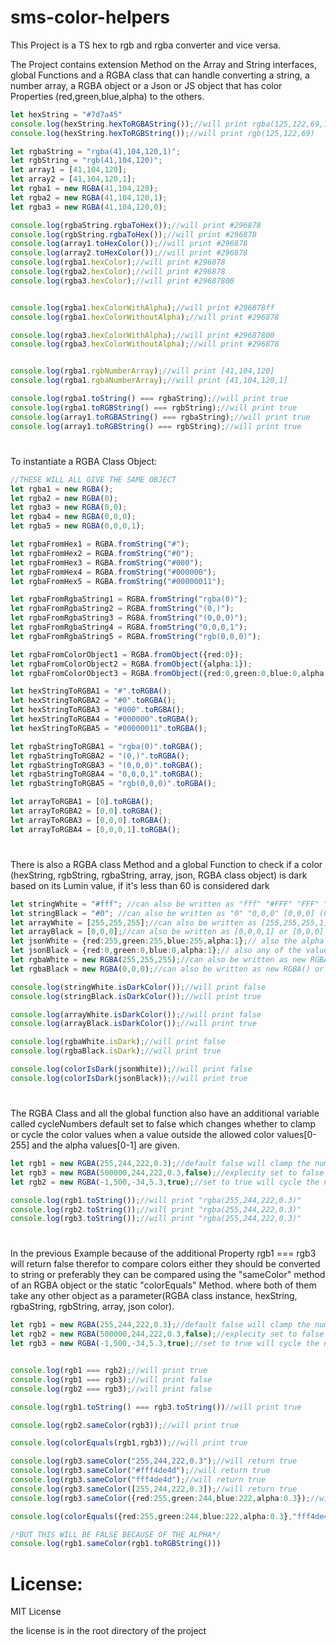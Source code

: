 # sms-color-helpers

This Project is a TS hex to rgb and rgba converter and vice versa.

The Project contains extension Method on the Array and String interfaces, global Functions and a RGBA class that can handle converting a string, a number array, a RGBA object or a Json or JS object that has color Properties (red,green,blue,alpha) to the others.

```typescript
let hexString = "#7d7a45"
console.log(hexString.hexToRGBAString());//will print rgba(125,122,69,1)
console.log(hexString.hexToRGBString());//will print rgb(125,122,69)

let rgbaString = "rgba(41,104,120,1)";
let rgbString = "rgb(41,104,120)";
let array1 = [41,104,120];
let array2 = [41,104,120,1];
let rgba1 = new RGBA(41,104,120);
let rgba2 = new RGBA(41,104,120,1);
let rgba3 = new RGBA(41,104,120,0);

console.log(rgbaString.rgbaToHex());//will print #296878
console.log(rgbString.rgbaToHex());//will print #296878
console.log(array1.toHexColor());//will print #296878
console.log(array2.toHexColor());//will print #296878
console.log(rgba1.hexColor);//will print #296878
console.log(rgba2.hexColor);//will print #296878
console.log(rgba3.hexColor);//will print #29687800


console.log(rgba1.hexColorWithAlpha);//will print #296878ff
console.log(rgba1.hexColorWithoutAlpha);//will print #296878

console.log(rgba3.hexColorWithAlpha);//will print #29687800
console.log(rgba3.hexColorWithoutAlpha);//will print #296878


console.log(rgba1.rgbNumberArray);//will print [41,104,120]
console.log(rgba1.rgbaNumberArray);//will print [41,104,120,1]

console.log(rgba1.toString() === rgbaString);//will print true
console.log(rgba1.toRGBString() === rgbString);//will print true
console.log(array1.toRGBAString() === rgbaString);//will print true
console.log(array1.toRGBString() === rgbString);//will print true
```
#

To instantiate a RGBA Class Object:

```typescript
//THESE WILL ALL GIVE THE SAME OBJECT
let rgba1 = new RGBA();
let rgba2 = new RGBA(0);
let rgba3 = new RGBA(0,0);
let rgba4 = new RGBA(0,0,0);
let rgba5 = new RGBA(0,0,0,1);

let rgbaFromHex1 = RGBA.fromString("#");
let rgbaFromHex2 = RGBA.fromString("#0");
let rgbaFromHex3 = RGBA.fromString("#000");
let rgbaFromHex4 = RGBA.fromString("#000000");
let rgbaFromHex5 = RGBA.fromString("#00000011");

let rgbaFromRgbaString1 = RGBA.fromString("rgba(0)");
let rgbaFromRgbaString2 = RGBA.fromString("(0,)");
let rgbaFromRgbaString3 = RGBA.fromString("(0,0,0)");
let rgbaFromRgbaString4 = RGBA.fromString("0,0,0,1");
let rgbaFromRgbaString5 = RGBA.fromString("rgb(0,0,0)");

let rgbaFromColorObject1 = RGBA.fromObject({red:0});
let rgbaFromColorObject2 = RGBA.fromObject({alpha:1});
let rgbaFromColorObject3 = RGBA.fromObject({red:0,green:0,blue:0,alpha:1});

let hexStringToRGBA1 = "#".toRGBA();
let hexStringToRGBA2 = "#0".toRGBA();
let hexStringToRGBA3 = "#000".toRGBA();
let hexStringToRGBA4 = "#000000".toRGBA();
let hexStringToRGBA5 = "#00000011".toRGBA();

let rgbaStringToRGBA1 = "rgba(0)".toRGBA();
let rgbaStringToRGBA2 = "(0,)".toRGBA();
let rgbaStringToRGBA3 = "(0,0,0)".toRGBA();
let rgbaStringToRGBA4 = "0,0,0,1".toRGBA();
let rgbaStringToRGBA5 = "rgb(0,0,0)".toRGBA();

let arrayToRGBA1 = [0].toRGBA();
let arrayToRGBA2 = [0,0].toRGBA();
let arrayToRGBA3 = [0,0,0].toRGBA();
let arrayToRGBA4 = [0,0,0,1].toRGBA();
```
#


There is also a RGBA class Method and a global Function to check if a color (hexString, rgbString, rgbaString, array, json, RGBA class object) is dark based on its Lumin value, if it's less than 60 is considered dark

```typescript
let stringWhite = "#fff"; //can also be written as "fff" "#FFF" "FFF" "ffff" "fffff" "ffffff" rgb(255,255,255) rgb(255,255,255,1) (255,255,255) ...etc
let stringBlack = "#0"; //can also be written as "0" "0,0,0" [0,0,0] (0,0,0) "#000000" "#00000011"
let arrayWhite = [255,255,255];//can also be written as [255,255,255,1]
let arrayBlack = [0,0,0];//can also be written as [0,0,0,1] or [0,0,0] or [0] !!BUT NOT AS []!!
let jsonWhite = {red:255,green:255,blue:255,alpha:1};// also the alpha value can be left out as in it will default to 1
let jsonBlack = {red:0,green:0,blue:0,alpha:1};// also any of the values can be left out as long as at least on of them is present the colors will default to 0 and alpha to 1
let rgbaWhite = new RGBA(255,255,255);//can also be written as new RGBA(255,255,255,1) or stringWhite.toRGBA() or  arrayWhite.toRGBA() or RGBA.fromObject(jsonWhite)
let rgbaBlack = new RGBA(0,0,0);//can also be written as new RGBA() or stringBlack.toRGBA() or  arrayBlack.toRGBA() or RGBA.fromObject(jsonBlack)

console.log(stringWhite.isDarkColor());//will print false
console.log(stringBlack.isDarkColor());//will print true

console.log(arrayWhite.isDarkColor());//will print false
console.log(arrayBlack.isDarkColor());//will print true

console.log(rgbaWhite.isDark);//will print false
console.log(rgbaBlack.isDark);//will print true

console.log(colorIsDark(jsonWhite));//will print false
console.log(colorIsDark(jsonBlack));//will print true
```
#


The RGBA Class and all the global function also have an additional variable called cycleNumbers default set to false which changes whether to clamp or cycle the color values when a value outside the allowed color values[0-255] and the alpha values[0-1] are given.

```typescript
let rgb1 = new RGBA(255,244,222,0.3);//default false will clamp the numbers
let rgb3 = new RGBA(500000,244,222,0.3,false);//explecity set to false will clamp the numbers
let rgb2 = new RGBA(-1,500,-34,5.3,true);//set to true will cycle the number with modulo

console.log(rgb1.toString());//will print "rgba(255,244,222,0.3)"
console.log(rgb2.toString());//will print "rgba(255,244,222,0.3)"
console.log(rgb3.toString());//will print "rgba(255,244,222,0.3)"
```
#
In the previous Example because of the additional Property rgb1 === rgb3 will return false therefor to compare colors either they should be converted to string or preferably they can be compared using the "sameColor" method of an RGBA object or the static "colorEquals" Method. where both of them take any other object as a parameter(RGBA class instance, hexString, rgbaString, rgbString, array, json color). 

```typescript
let rgb1 = new RGBA(255,244,222,0.3);//default false will clamp the numbers
let rgb2 = new RGBA(500000,244,222,0.3,false);//explecity set to false will clamp the numbers
let rgb3 = new RGBA(-1,500,-34,5.3,true);//set to true will cycle the number with modulo


console.log(rgb1 === rgb2);//will print true
console.log(rgb1 === rgb3);//will print false
console.log(rgb2 === rgb3);//will print false

console.log(rgb1.toString() === rgb3.toString())//will print true

console.log(rgb2.sameColor(rgb3));//will print true

console.log(colorEquals(rgb1,rgb3));//will print true

console.log(rgb3.sameColor("255,244,222,0.3");//will return true
console.log(rgb3.sameColor("#fff4de4d");//will return true
console.log(rgb3.sameColor("fff4de4d");//will return true
console.log(rgb3.sameColor([255,244,222,0.3]);//will return true
console.log(rgb3.sameColor({red:255,green:244,blue:222,alpha:0.3});//will return true

console.log(colorEquals({red:255,green:244,blue:222,alpha:0.3},"fff4de4d");//will return true

/*BUT THIS WILL BE FALSE BECAUSE OF THE ALPHA*/
console.log(rgb1.sameColor(rgb1.toRGBString()))
```


# License:

MIT License

the license is in the root directory of the project